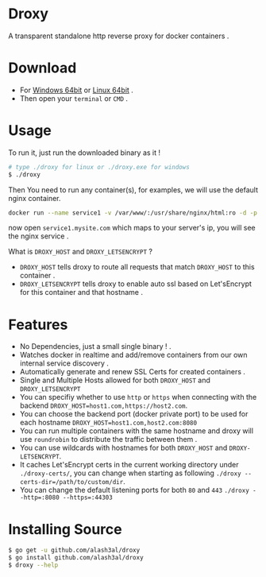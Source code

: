 # Droxy
A transparent standalone http reverse proxy for docker containers .

# Download
- For [Windows 64bit](https://droxy.alash3al.xyz/dl/v2/windows/droxy.exe) or [Linux 64bit](https://droxy.alash3al.xyz/dl/v2/linux/droxy) .
- Then open your `terminal` or `CMD` .

# Usage
To run it, just run the downloaded binary as it !
```bash
# type ./droxy for linux or ./droxy.exe for windows
$ ./droxy
```

Then You need to run any container(s), for examples, we will use the default nginx container.
```bash
docker run --name service1 -v /var/www/:/usr/share/nginx/html:ro -d -p 8081:80 -e DROXY_HOST=service1.mysite.com -e DROXY_LETSENCRYPT=service1.mysite.com nginx
```
now open `service1.mysite.com` which maps to your server's ip, you will see the nginx service .


What is `DROXY_HOST` and `DROXY_LETSENCRYPT` ?
- `DROXY_HOST` tells droxy to route all requests that match `DROXY_HOST` to this container . 
- `DROXY_LETSENCRYPT` tells droxy to enable auto ssl based on Let'sEncrypt for this container and that hostname .

# Features
- No Dependencies, just a small single binary ! .
- Watches docker in realtime and add/remove containers from our own internal service discovery .
- Automatically generate and renew SSL Certs for created containers .
- Single and Multiple Hosts allowed for both `DROXY_HOST` and `DROXY_LETSENCRYPT`
- You can specifiy whether to use `http` or `https` when connecting with the backend `DROXY_HOST=host1.com,https://host2.com`.
- You can choose the backend port (docker private port) to be used for each hostname `DROXY_HOST=host1.com,host2.com:8080`
- You can run multiple containers with the same hostname and droxy will use `roundrobin` to distribute the traffic between them .
- You can use wildcards with hostnames for both `DROXY_HOST` and `DROXY-LETSENCRYPT`.
- It caches Let'sEncrypt certs in the current working directory under `./droxy-certs/`, you can change when starting as following `./droxy --certs-dir=/path/to/custom/dir`.
- You can change the default listening ports for both `80` and `443` `./droxy --http=:8080 --https=:44303`

# Installing Source
```bash
$ go get -u github.com/alash3al/droxy
$ go install github.com/alash3al/droxy
$ droxy --help
```
